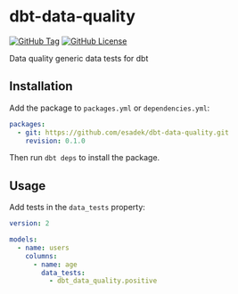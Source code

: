 # dbt-data-quality

[![GitHub Tag](https://img.shields.io/github/v/tag/esadek/dbt-data-quality)](https://github.com/esadek/dbt-data-quality/tags)
[![GitHub License](https://img.shields.io/github/license/esadek/dbt-data-quality)](LICENSE)

Data quality generic data tests for dbt

## Installation

Add the package to `packages.yml` or `dependencies.yml`:

```yaml
packages:
  - git: https://github.com/esadek/dbt-data-quality.git
    revision: 0.1.0
```

Then run `dbt deps` to install the package.

## Usage

Add tests in the `data_tests` property:

```yaml
version: 2

models:
  - name: users
    columns:
      - name: age
        data_tests:
          - dbt_data_quality.positive
```
